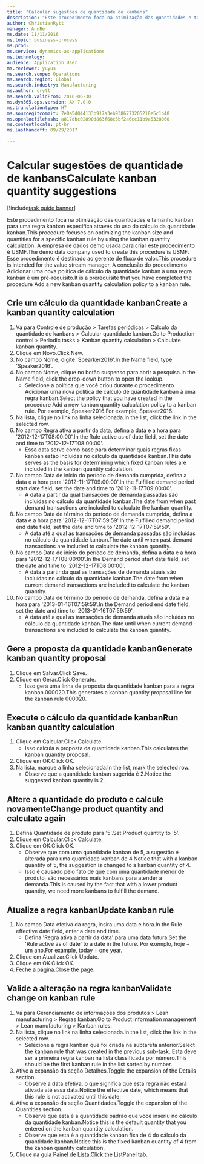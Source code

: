 ```yaml
--- 
title: "Calcular sugestões de quantidade de kanbans"
description: "Este procedimento foca na otimização das quantidades e tamanho kanban para uma regra kanban específica através do uso do cálculo da quantidade kanban."
author: ChristianRytt
manager: AnnBe
ms.date: 11/11/2016
ms.topic: business-process
ms.prod: 
ms.service: dynamics-ax-applications
ms.technology: 
audience: Application User
ms.reviewer: yuyus
ms.search.scope: Operations
ms.search.region: Global
ms.search.industry: Manufacturing
ms.author: crytt
ms.search.validFrom: 2016-06-30
ms.dyn365.ops.version: AX 7.0.0
ms.translationtype: HT
ms.sourcegitcommit: 7e0a5d044133b917a3eb9386773205218e5c1b40
ms.openlocfilehash: a817dbc02890d863f68c5bf2a6cc11b9a5328060
ms.contentlocale: pt-br
ms.lasthandoff: 09/29/2017

---
```

# <a name="calculate-kanban-quantity-suggestions"></a><span data-ttu-id="de352-103">Calcular sugestões de quantidade de kanbans</span><span class="sxs-lookup"><span data-stu-id="de352-103">Calculate kanban quantity suggestions</span></span>

[!include[task guide banner](../../includes/task-guide-banner.md)]

<span data-ttu-id="de352-104">Este procedimento foca na otimização das quantidades e tamanho kanban para uma regra kanban específica através do uso do cálculo da quantidade kanban.</span><span class="sxs-lookup"><span data-stu-id="de352-104">This procedure focuses on optimizing the kanban size and quantities for a specific kanban rule by using the kanban quantity calculation.</span></span> <span data-ttu-id="de352-105">A empresa de dados demo usada para criar este procedimento é USMF.</span><span class="sxs-lookup"><span data-stu-id="de352-105">The demo data company used to create this procedure is USMF.</span></span> <span data-ttu-id="de352-106">Esse procedimento é destinado ao gerente de fluxo de valor.</span><span class="sxs-lookup"><span data-stu-id="de352-106">This procedure is intended for the value stream manager.</span></span> <span data-ttu-id="de352-107">A conclusão do procedimento Adicionar uma nova política de cálculo da quantidade kanban à uma regra kanban é um pré-requisito.</span><span class="sxs-lookup"><span data-stu-id="de352-107">It is a prerequisite that you have completed the procedure Add a new kanban quantity calculation policy to a kanban rule.</span></span>


## <a name="create-a-kanban-quantity-calculation"></a><span data-ttu-id="de352-108">Crie um cálculo da quantidade kanban</span><span class="sxs-lookup"><span data-stu-id="de352-108">Create a kanban quantity calculation</span></span>
1. <span data-ttu-id="de352-109">Vá para Controle de produção > Tarefas periódicas > Cálculo da quantidade de kanbans > Calcular quantidade kanban.</span><span class="sxs-lookup"><span data-stu-id="de352-109">Go to Production control > Periodic tasks > Kanban quantity calculation > Calculate kanban quantity.</span></span>
2. <span data-ttu-id="de352-110">Clique em Novo.</span><span class="sxs-lookup"><span data-stu-id="de352-110">Click New.</span></span>
3. <span data-ttu-id="de352-111">No campo Nome, digite 'Spearker2016'.</span><span class="sxs-lookup"><span data-stu-id="de352-111">In the Name field, type 'Speaker2016'.</span></span>
4. <span data-ttu-id="de352-112">No campo Nome, clique no botão suspenso para abrir a pesquisa.</span><span class="sxs-lookup"><span data-stu-id="de352-112">In the Name field, click the drop-down button to open the lookup.</span></span>
    * <span data-ttu-id="de352-113">Selecione a política que você criou durante o procedimento Adicionar uma nova política de cálculo de quantidade kanban à uma regra kanban.</span><span class="sxs-lookup"><span data-stu-id="de352-113">Select the policy that you have created in the procedure Add a new kanban quantity calculation policy to a kanban rule.</span></span> <span data-ttu-id="de352-114">Por exemplo, Speaker2016.</span><span class="sxs-lookup"><span data-stu-id="de352-114">For example, Speaker2016.</span></span>  
5. <span data-ttu-id="de352-115">Na lista, clique no link na linha selecionada.</span><span class="sxs-lookup"><span data-stu-id="de352-115">In the list, click the link in the selected row.</span></span>
6. <span data-ttu-id="de352-116">No campo Regra ativa a partir da data, defina a data e a hora para '2012-12-17T08:00:00'.</span><span class="sxs-lookup"><span data-stu-id="de352-116">In the Rule active as of date field, set the date and time to '2012-12-17T08:00:00'.</span></span>
    * <span data-ttu-id="de352-117">Essa data serve como base para determinar quais regras fixas kanban estão incluídas no cálculo da quantidade kanban.</span><span class="sxs-lookup"><span data-stu-id="de352-117">This date serves as the basis for determining which fixed kanban rules are included in the kanban quantity calculation.</span></span>  
7. <span data-ttu-id="de352-118">No campo Data de início do período de demanda cumprida, defina a data e a hora para '2012-11-17T09:00:00'.</span><span class="sxs-lookup"><span data-stu-id="de352-118">In the Fulfilled demand period start date field, set the date and time to '2012-11-17T09:00:00'.</span></span>
    * <span data-ttu-id="de352-119">A data a partir da qual transações de demanda passadas são incluídas no cálculo da quantidade kanban.</span><span class="sxs-lookup"><span data-stu-id="de352-119">The date from when past demand transactions are included to calculate the kanban quantity.</span></span>  
8. <span data-ttu-id="de352-120">No campo Data de término do período de demanda cumprida, defina a data e a hora para '2012-12-17T07:59:59'.</span><span class="sxs-lookup"><span data-stu-id="de352-120">In the Fulfilled demand period end date field, set the date and time to '2012-12-17T07:59:59'.</span></span>
    * <span data-ttu-id="de352-121">A data até a qual as transações de demanda passadas são incluídas no cálculo da quantidade kanban.</span><span class="sxs-lookup"><span data-stu-id="de352-121">The date until when past demand transactions are included to calculate the kanban quantity.</span></span>  
9. <span data-ttu-id="de352-122">No campo Data de início do período de demanda, defina a data e a hora para '2012-12-17T08:00:00'.</span><span class="sxs-lookup"><span data-stu-id="de352-122">In the Demand period start date field, set the date and time to '2012-12-17T08:00:00'.</span></span>
    * <span data-ttu-id="de352-123">A data a partir da qual as transações de demanda atuais são incluídas no cálculo da quantidade kanban.</span><span class="sxs-lookup"><span data-stu-id="de352-123">The date from when current demand transactions are included to calculate the kanban quantity.</span></span>  
10. <span data-ttu-id="de352-124">No campo Data de término do período de demanda, defina a data e a hora para '2013-01-16T07:59:59'.</span><span class="sxs-lookup"><span data-stu-id="de352-124">In the Demand period end date field, set the date and time to '2013-01-16T07:59:59'.</span></span>
    * <span data-ttu-id="de352-125">A data até a qual as transações de demanda atuais são incluídas no cálculo da quantidade kanban.</span><span class="sxs-lookup"><span data-stu-id="de352-125">The date until when current demand transactions are included to calculate the kanban quantity.</span></span>  

## <a name="generate-kanban-quantity-proposal"></a><span data-ttu-id="de352-126">Gere a proposta da quantidade kanban</span><span class="sxs-lookup"><span data-stu-id="de352-126">Generate kanban quantity proposal</span></span>
1. <span data-ttu-id="de352-127">Clique em Salvar.</span><span class="sxs-lookup"><span data-stu-id="de352-127">Click Save.</span></span>
2. <span data-ttu-id="de352-128">Clique em Gerar.</span><span class="sxs-lookup"><span data-stu-id="de352-128">Click Generate.</span></span>
    * <span data-ttu-id="de352-129">Isso gera uma linha de proposta da quantidade kanban para a regra kanban 000020.</span><span class="sxs-lookup"><span data-stu-id="de352-129">This generates a kanban quantity proposal line for the kanban rule 000020.</span></span>  

## <a name="run-kanban-quantity-calculation"></a><span data-ttu-id="de352-130">Execute o cálculo da quantidade kanban</span><span class="sxs-lookup"><span data-stu-id="de352-130">Run kanban quantity calculation</span></span>
1. <span data-ttu-id="de352-131">Clique em Calcular.</span><span class="sxs-lookup"><span data-stu-id="de352-131">Click Calculate.</span></span>
    * <span data-ttu-id="de352-132">Isso calcula a proposta da quantidade kanban.</span><span class="sxs-lookup"><span data-stu-id="de352-132">This calculates the kanban quantity proposal.</span></span>  
2. <span data-ttu-id="de352-133">Clique em OK.</span><span class="sxs-lookup"><span data-stu-id="de352-133">Click OK.</span></span>
3. <span data-ttu-id="de352-134">Na lista, marque a linha selecionada.</span><span class="sxs-lookup"><span data-stu-id="de352-134">In the list, mark the selected row.</span></span>
    * <span data-ttu-id="de352-135">Observe que a quantidade kanban sugerida é 2.</span><span class="sxs-lookup"><span data-stu-id="de352-135">Notice the suggested kanban quantity is 2.</span></span>  

## <a name="change-product-quantity-and-calculate-again"></a><span data-ttu-id="de352-136">Altere a quantidade do produto e calcule novamente</span><span class="sxs-lookup"><span data-stu-id="de352-136">Change product quantity and calculate again</span></span>
1. <span data-ttu-id="de352-137">Defina Quantidade de produto para '5'.</span><span class="sxs-lookup"><span data-stu-id="de352-137">Set Product quantity to '5'.</span></span>
2. <span data-ttu-id="de352-138">Clique em Calcular.</span><span class="sxs-lookup"><span data-stu-id="de352-138">Click Calculate.</span></span>
3. <span data-ttu-id="de352-139">Clique em OK.</span><span class="sxs-lookup"><span data-stu-id="de352-139">Click OK.</span></span>
    * <span data-ttu-id="de352-140">Observe que com uma quantidade kanban de 5, a sugestão é alterada para uma quantidade kanban de 4.</span><span class="sxs-lookup"><span data-stu-id="de352-140">Notice that with a kanban quantity of 5, the suggestion is changed to a kanban quantity of 4.</span></span>  
    * <span data-ttu-id="de352-141">Isso é causado pelo fato de que com uma quantidade menor de produto, são necessários mais kanbans para atender a demanda.</span><span class="sxs-lookup"><span data-stu-id="de352-141">This is caused by the fact that with a lower product quantity, we need more kanbans to fulfill the demand.</span></span>  

## <a name="update-kanban-rule"></a><span data-ttu-id="de352-142">Atualize a regra kanban</span><span class="sxs-lookup"><span data-stu-id="de352-142">Update kanban rule</span></span>
1. <span data-ttu-id="de352-143">No campo Data efetiva da regra, insira uma data e hora.</span><span class="sxs-lookup"><span data-stu-id="de352-143">In the Rule effective date field, enter a date and time.</span></span>
    * <span data-ttu-id="de352-144">Defina 'Regra ativa a partir da data' para uma data futura.</span><span class="sxs-lookup"><span data-stu-id="de352-144">Set the 'Rule active as of date' to a date in the future.</span></span> <span data-ttu-id="de352-145">Por exemplo, hoje + um ano.</span><span class="sxs-lookup"><span data-stu-id="de352-145">For example, today + one year.</span></span>  
2. <span data-ttu-id="de352-146">Clique em Atualizar.</span><span class="sxs-lookup"><span data-stu-id="de352-146">Click Update.</span></span>
3. <span data-ttu-id="de352-147">Clique em OK.</span><span class="sxs-lookup"><span data-stu-id="de352-147">Click OK.</span></span>
4. <span data-ttu-id="de352-148">Feche a página.</span><span class="sxs-lookup"><span data-stu-id="de352-148">Close the page.</span></span>

## <a name="validate-change-on-kanban-rule"></a><span data-ttu-id="de352-149">Valide a alteração na regra kanban</span><span class="sxs-lookup"><span data-stu-id="de352-149">Validate change on kanban rule</span></span>
1. <span data-ttu-id="de352-150">Vá para Gerenciamento de informações dos produtos > Lean manufacturing > Regras kanban.</span><span class="sxs-lookup"><span data-stu-id="de352-150">Go to Product information management > Lean manufacturing > Kanban rules.</span></span>
2. <span data-ttu-id="de352-151">Na lista, clique no link na linha selecionada.</span><span class="sxs-lookup"><span data-stu-id="de352-151">In the list, click the link in the selected row.</span></span>
    * <span data-ttu-id="de352-152">Selecione a regra kanban que foi criada na subtarefa anterior.</span><span class="sxs-lookup"><span data-stu-id="de352-152">Select the kanban rule that was created in the previous sub-task.</span></span> <span data-ttu-id="de352-153">Esta deve ser a primeira regra kanban na lista classificada por número.</span><span class="sxs-lookup"><span data-stu-id="de352-153">This should be the first kanban rule in the list sorted by number.</span></span>  
3. <span data-ttu-id="de352-154">Ative a expansão da seção Detalhes.</span><span class="sxs-lookup"><span data-stu-id="de352-154">Toggle the expansion of the Details section.</span></span>
    * <span data-ttu-id="de352-155">Observe a data efetiva, o que significa que esta regra não estará ativada até essa data.</span><span class="sxs-lookup"><span data-stu-id="de352-155">Notice the effective date, which means that this rule is not activated until this date.</span></span>  
4. <span data-ttu-id="de352-156">Ative a expansão da seção Quantidades.</span><span class="sxs-lookup"><span data-stu-id="de352-156">Toggle the expansion of the Quantities section.</span></span>
    * <span data-ttu-id="de352-157">Observe que esta é a quantidade padrão que você inseriu no cálculo da quantidade kanban.</span><span class="sxs-lookup"><span data-stu-id="de352-157">Notice this is the default quantity that you entered on the kanban quantity calculation.</span></span>  
    * <span data-ttu-id="de352-158">Observe que esta é a quantidade kanban fixa de 4 do cálculo da quantidade kanban.</span><span class="sxs-lookup"><span data-stu-id="de352-158">Notice this is the fixed kanban quantity of 4 from the kanban quantity calculation.</span></span>  
5. <span data-ttu-id="de352-159">Clique na guia Painel de Lista.</span><span class="sxs-lookup"><span data-stu-id="de352-159">Click the ListPanel tab.</span></span>


